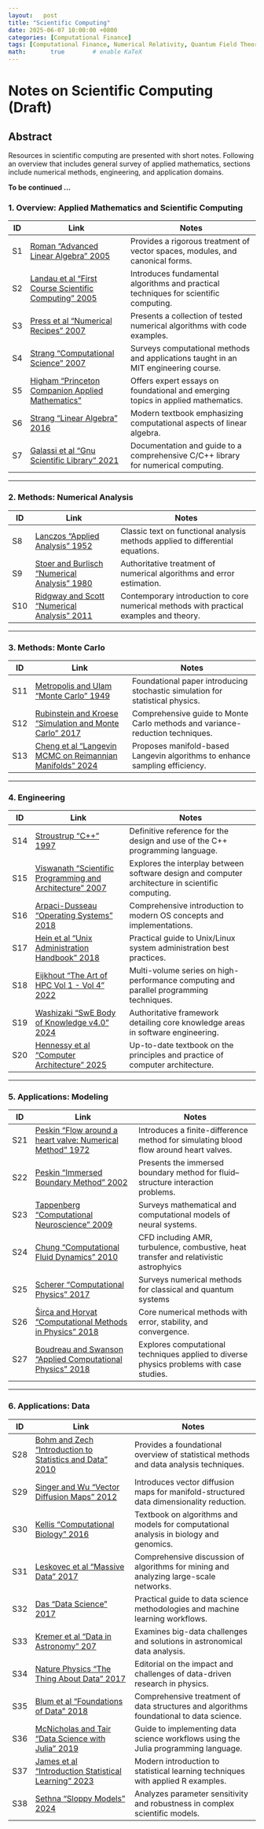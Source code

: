 ```yaml
---
layout:   post
title: "Scientific Computing"
date: 2025-06-07 10:00:00 +0800
categories: [Computational Finance]
tags: [Computational Finance, Numerical Relativity, Quantum Field Theory, Stochastic Calculus, Path Integrals]
math:       true        # enable KaTeX
---
```

# Notes on Scientific Computing (Draft)

## Abstract
Resources in scientific computing are presented with short notes. Following an overview that includes general survey of applied mathematics, sections include numerical methods, engineering, and application domains.

**To be continued ...**

### 1. Overview: Applied Mathematics and Scientific Computing

| ID  | Link                                                                                                                                                    | Notes                                                                            |
|-----|---------------------------------------------------------------------------------------------------------------------------------------------------------|----------------------------------------------------------------------------------|
| S1  | [Roman “Advanced Linear Algebra” 2005](https://link.springer.com/book/10.1007/978-0-387-72831-5)                                                        | Provides a rigorous treatment of vector spaces, modules, and canonical forms.    |
| S2  | [Landau et al “First Course Scientific Computing” 2005](https://www.jstor.org/stable/j.ctvcm4grd)                                                      | Introduces fundamental algorithms and practical techniques for scientific computing. |
| S3  | [Press et al “Numerical Recipes” 2007](https://numerical.recipes/book.html)                                                                            | Presents a collection of tested numerical algorithms with code examples.         |
| S4  | [Strang “Computational Science” 2007](https://math.mit.edu/~gs/cse/)                                                                                  | Surveys computational methods and applications taught in an MIT engineering course. |
| S5  | [Higham “Princeton Companion Applied Mathematics”](https://press.princeton.edu/books/hardcover/9780691150390/the-princeton-companion-to-applied-mathematics?srsltid=AfmBOor_w1EnIjOrPW3sPT621YIeddTNBR1W1Gzs5TNXVt02nDJri1lB) | Offers expert essays on foundational and emerging topics in applied mathematics. |
| S6  | [Strang “Linear Algebra” 2016](https://math.mit.edu/~gs/linearalgebra/ila5/indexila5.html)                                                             | Modern textbook emphasizing computational aspects of linear algebra.            |
| S7  | [Galassi et al “Gnu Scientific Library” 2021](https://www.gnu.org/software/gsl/)                                                                       | Documentation and guide to a comprehensive C/C++ library for numerical computing. |

---
### 2. Methods: Numerical Analysis

| ID   | Link                                                                                                                                               | Notes                                                                                          |
|------|----------------------------------------------------------------------------------------------------------------------------------------------------|------------------------------------------------------------------------------------------------|
| S8   | [Lanczos “Applied Analysis” 1952](https://store.doverpublications.com/products/9780486656564?srsltid=AfmBOoozet4k21Mdbo919f3Rz37Y3CDGIUygNNSZO72V5-u-IMSfbc4p)   | Classic text on functional analysis methods applied to differential equations.                |
| S9   | [Stoer and Burlisch “Numerical Analysis” 1980](https://link.springer.com/book/10.1007/978-1-4757-5592-3)                                           | Authoritative treatment of numerical algorithms and error estimation.                          |
| S10  | [Ridgway and Scott “Numerical Analysis” 2011](https://press.princeton.edu/books/hardcover/9780691146867/numerical-analysis?srsltid=AfmBOorDTHcEfIknS7PEjgoC1QPhVbIAZjiNYMdBgFHxr9O6_eZDVhJl) | Contemporary introduction to core numerical methods with practical examples and theory.       |

---

### 3. Methods: Monte Carlo

| ID   | Link                                                                                                                                                       | Notes                                                                                           |
|------|------------------------------------------------------------------------------------------------------------------------------------------------------------|-------------------------------------------------------------------------------------------------|
| S11  | [Metropolis and Ulam “Monte Carlo” 1949](https://www.tandfonline.com/doi/abs/10.1080/01621459.1949.10483310)                                               | Foundational paper introducing stochastic simulation for statistical physics.                   |
| S12  | [Rubinstein and Kroese “Simulation and Monte Carlo” 2017](https://onlinelibrary.wiley.com/doi/book/10.1002/9781118631980)                                   | Comprehensive guide to Monte Carlo methods and variance-reduction techniques.                   |
| S13  | [Cheng et al “Langevin MCMC on Reimannian Manifolds” 2024](https://arxiv.org/abs/2402.10357)                                                              | Proposes manifold-based Langevin algorithms to enhance sampling efficiency.                     |

---
### 4. Engineering

| ID   | Link                                                                                                                                                            | Notes                                                                                           |
|------|-----------------------------------------------------------------------------------------------------------------------------------------------------------------|-------------------------------------------------------------------------------------------------|
| S14  | [Stroustrup “C++” 1997](https://www.stroustrup.com/4th.html)                                                                                                     | Definitive reference for the design and use of the C++ programming language.                    |
| S15  | [Viswanath “Scientific Programming and Architecture” 2007](https://mitpress.mit.edu/9780262036290/scientific-programming-and-computer-architecture/)              | Explores the interplay between software design and computer architecture in scientific computing. |
| S16  | [Arpaci-Dusseau “Operating Systems” 2018](https://pages.cs.wisc.edu/~remzi/OSTEP/)                                                                              | Comprehensive introduction to modern OS concepts and implementations.                            |
| S17  | [Hein et al “Unix Administration Handbook” 2018](https://www.oreilly.com/library/view/unix-and-linux/9780134278308/)                                             | Practical guide to Unix/Linux system administration best practices.                              |
| S18  | [Eijkhout “The Art of HPC Vol 1 - Vol 4” 2022](https://theartofhpc.com)                                                                                          | Multi-volume series on high-performance computing and parallel programming techniques.           |
| S19  | [Washizaki “SwE Body of Knowledge v4.0” 2024](https://www.computer.org/education/bodies-of-knowledge/software-engineering)                                        | Authoritative framework detailing core knowledge areas in software engineering.                 |
| S20  | [Hennessy et al “Computer Architecture” 2025](https://shop.elsevier.com/books/computer-architecture/hennessy/978-0-443-15406-5)                                    | Up-to-date textbook on the principles and practice of computer architecture.                     |

---

### 5. Applications: Modeling

| ID  | Link  | Notes |
| --- | ----- | ----- |
| S21  | [Peskin “Flow around a heart valve: Numerical Method” 1972](https://www.sciencedirect.com/science/article/abs/pii/0021999172900654) | Introduces a finite-difference method for simulating blood flow around heart valves.           |
| S22  | [Peskin “Immersed Boundary Method” 2002](https://www.cambridge.org/core/journals/acta-numerica/article/immersed-boundary-method/95ECDAC5D1824285563270D6DD70DA9A#)| Presents the immersed boundary method for fluid–structure interaction problems.                |
| S23  | [Tappenberg “Computational Neuroscience” 2009](https://academic.oup.com/book/53032) | Surveys mathematical and computational models of neural systems.                               |
| S24  | [Chung “Computational Fluid Dynamics” 2010](https://www.cambridge.org/core/books/computational-fluid-dynamics/5C396317EE111C5ED1192FA7F8853944#fndtn-information) | CFD including AMR, turbulence, combustive, heat transfer and relativistic astrophyics   |
| S25  | [Scherer “Computational Physics” 2017](https://link.springer.com/book/10.1007/978-3-319-61088-7) | Surveys numerical methods for classical and quantum systems |
| S26  | [Širca and Horvat “Computational Methods in Physics” 2018](https://link.springer.com/book/10.1007/978-3-319-78619-3) | Core numerical methods with error, stability, and convergence. |
| S27  | [Boudreau and Swanson “Applied Computational Physics” 2018](https://global.oup.com/academic/product/applied-computational-physics-9780198708636?cc=us&lang=en&)| Explores computational techniques applied to diverse physics problems with case studies. |

---

### 6. Applications: Data

| ID  | Link  | Notes |
| --- | ----- | ----- |
| S28  | [Bohm and Zech “Introduction to Statistics and Data” 2010](https://www-library.desy.de/preparch/books/vstatmp_engl.pdf)                                               | Provides a foundational overview of statistical methods and data analysis techniques.     |
| S29  | [Singer and Wu “Vector Diffusion Maps” 2012](https://web.math.princeton.edu/~amits/publications/VDMrevision_final.pdf)                                               | Introduces vector diffusion maps for manifold-structured data dimensionality reduction.   |
| S30  | [Kellis “Computational Biology” 2016](https://compbio.mit.edu/teaching/book.pdf)                                                                                         | Textbook on algorithms and models for computational analysis in biology and genomics.          |
| S31  | [Leskovec et al “Massive Data” 2017](https://web.stanford.edu/class/cs246/)                                                                                  | Comprehensive discussion of algorithms for mining and analyzing large-scale networks.     |
| S32  | [Das “Data Science” 2017](https://srdas.github.io/MLBook/)                                                                                                            | Practical guide to data science methodologies and machine learning workflows.             |
| S33  | [Kremer et al “Data in Astronomy” 207](https://arxiv.org/abs/1704.04650)                                                                                              | Examines big-data challenges and solutions in astronomical data analysis.                 |
| S34  | [Nature Physics “The Thing About Data” 2017](https://www.nature.com/articles/nphys4238)                                                                               | Editorial on the impact and challenges of data-driven research in physics.                |
| S35  | [Blum et al “Foundations of Data” 2018](https://www.cs.cornell.edu/jeh/book.pdf)                                                                                     | Comprehensive treatment of data structures and algorithms foundational to data science.   |
| S36  | [McNicholas and Tair “Data Science with Julia” 2019](https://www.taylorfrancis.com/books/mono/10.1201/9781351013673/data-science-julia-peter-tait-paul-mcnicholas)          | Guide to implementing data science workflows using the Julia programming language.        |
| S37  | [James et al “Introduction Statistical Learning” 2023](https://www.statlearning.com)                                                                                  | Modern introduction to statistical learning techniques with applied R examples.           |
| S38  | [Sethna “Sloppy Models” 2024](https://sethna.lassp.cornell.edu/Teaching/BasicTraining/SloppyBook.pdf)                                                                 | Analyzes parameter sensitivity and robustness in complex scientific models.               |